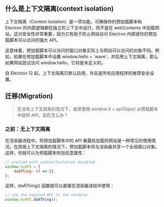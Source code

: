## 什么是上下文隔离(context isolation)

上下文隔离（Context Isolation）是一项功能，可确保你的预加载脚本和 Electron 的内部逻辑都在独立的上下文中运行，而不是在 webContents 中加载网站。这对安全性非常重要，因为它有助于防止网站访问 Electron 内部或你的预加载脚本可以访问的强大 API。

这意味着，预加载脚本可以访问的窗口对象实际上与网站可以访问的对象不同。例如，如果在预加载脚本中设置 window.hello = 'wave'，并启用上下文隔离，那么如果网站尝试访问 window.hello，它将是未定义的。

自 Electron 12 起，上下文隔离已默认启用，并且是所有应用程序的推荐安全设置。

## 迁移(Migration)

> 在没有上下文隔离的情况下，我曾使用 window.X = apiObject 从预载脚本中提供 API。现在怎么办？

### 之前：无上下文隔离

在渲染器进程中，将预加载脚本中的 API 暴露给加载的网站是一种常见的使用情况。在禁用上下文隔离的情况下，预加载脚本将与渲染器共享一个全局窗口对象。这样，你就可以为预载脚本附加任意属性：

```javascript
// preload with contextIsolation disabled
window.myAPI = {
    doAThing: () => {},
};
```

这样，doAThing() 函数就可以直接在渲染器进程中使用：

```javascript
// use the exposed API in the renderer
window.myAPI.doAThing();
```
